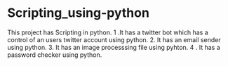 # Scripting_using-python
This project has Scripting in python.
1 .It has a twitter bot which has a control of an users twitter account using python.
2. It has an email sender using python.
3. It has an image processsing file using pyhton.
4 . It has a password checker using python.
